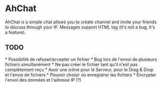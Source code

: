 <h1>AhChat</h1>
AhChat is a simple chat allows you to create channel and invite your friends to discuss through your IP. Messages support HTML tag (it's not a bug, it's a feature).

<h2>TODO</h2>
* Possibilité de refuser/accepter un fichier
* Bug lors de l'envoi de plusieurs fichiers simultanément
* Ne pas créer le fichier tant qu'il n'est pas complètement reçu
* Avoir une icône pour le Serveur, pour le Drag & Drop et l'envoi de fichiers
* Pouvoir choisir où enregistrer les fichiers
* Encrypter l'envoi des données et l'adresse IP (?)

